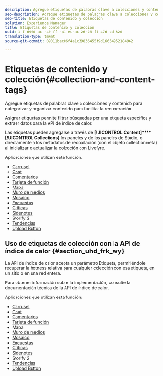 ```yaml
---
description: Agregue etiquetas de palabras clave a colecciones y contenido para categorizar y organizar contenido para facilitar la recuperación.
seo-description: Agregue etiquetas de palabras clave a colecciones y contenido para categorizar y organizar contenido para facilitar la recuperación.
seo-title: Etiquetas de contenido y colección
solution: Experience Manager
title: Etiquetas de contenido y colección
uuid: 1 f 6900 ac -40 ff -41 ec-ac 26-25 ff 476 cd 820
translation-type: tm+mt
source-git-commit: 09011bac06f4a1c39836455f9d16654952184962

---
```



# Etiquetas de contenido y colección{#collection-and-content-tags}

Agregue etiquetas de palabras clave a colecciones y contenido para categorizar y organizar contenido para facilitar la recuperación.

Asignar etiquetas permite filtrar búsquedas por una etiqueta específica y extraer datos para la API de índice de calor.

Las etiquetas pueden agregarse a través de **[!UICONTROL Content]****[!UICONTROL Collections]** los paneles y de los paneles de Studio, o directamente a los metadatos de recopilación (con el objeto collectionmeta) al inicializar o actualizar la colección con Livefyre.

Aplicaciones que utilizan esta función:

* [Carrusel](/help/using/c-about-apps/c-carousel-app/c-carousel-app.md#c_carousel_app)
* [Chat](/help/using/c-about-apps/c-chat-app/c-chat-app.md#c_chat_app)
* [Comentarios](/help/using/c-about-apps/c-comments/c-comments.md)
* [Tarjeta de función](/help/using/c-about-apps/c-feature-card-app/c-feature-card-app.md#c_feature_card_app)
* [Mapa](/help/using/c-about-apps/c-map-app/c-map-app.md#c_map_app)
* [Muro de medios](/help/using/c-about-apps/c-media-wall-app/c-media-wall-app.md#c_media_wall_app)
* [Mosaico](/help/using/c-about-apps/c-mosaic-app/c-mosaic-app.md#c_mosaic_app)
* [Encuestas](/help/using/c-about-apps/c-polls-app/c-polls-app.md#c_polls_app)
* [Críticas](/help/using/c-about-apps/c-reviews-app/c-reviews-app.md#c_reviews_app)
* [Sidenotes](/help/using/c-about-apps/c-sidenotes-app/c-sidenotes-app.md#c_sidenotes_app)
* [Storify 2](/help/using/c-about-apps/c-storify2/c-storify2.md#c_storify2)
* [Tendencias](/help/using/c-about-apps/c-trending-app/c-trending-app.md#c_trending_app)
* [Upload Button](/help/using/c-about-apps/c-upload-button-app/c-upload-button-app.md#c_upload_button_app)

## Uso de etiquetas de colección con la API de índice de calor {#section_uhd_frk_wy}

La API de índice de calor acepta un parámetro Etiqueta, permitiéndole recuperar la hotness relativa para cualquier colección con esa etiqueta, en un sitio o en una red entera.

Para obtener información sobre la implementación, consulte la documentación técnica de la API de índice de calor.

Aplicaciones que utilizan esta función:

* [Carrusel](/help/using/c-about-apps/c-carousel-app/c-carousel-app.md#c_carousel_app)
* [Chat](/help/using/c-about-apps/c-chat-app/c-chat-app.md#c_chat_app)
* [Comentarios](/help/using/c-about-apps/c-comments/c-comments.md)
* [Tarjeta de función](/help/using/c-about-apps/c-feature-card-app/c-feature-card-app.md#c_feature_card_app)
* [Mapa](/help/using/c-about-apps/c-map-app/c-map-app.md#c_map_app)
* [Muro de medios](/help/using/c-about-apps/c-media-wall-app/c-media-wall-app.md#c_media_wall_app)
* [Mosaico](/help/using/c-about-apps/c-mosaic-app/c-mosaic-app.md#c_mosaic_app)
* [Encuestas](/help/using/c-about-apps/c-polls-app/c-polls-app.md#c_polls_app)
* [Críticas](/help/using/c-about-apps/c-reviews-app/c-reviews-app.md#c_reviews_app)
* [Sidenotes](/help/using/c-about-apps/c-sidenotes-app/c-sidenotes-app.md#c_sidenotes_app)
* [Storify 2](/help/using/c-about-apps/c-storify2/c-storify2.md#c_storify2)
* [Tendencias](/help/using/c-about-apps/c-trending-app/c-trending-app.md#c_trending_app)
* [Upload Button](/help/using/c-about-apps/c-upload-button-app/c-upload-button-app.md#c_upload_button_app)

